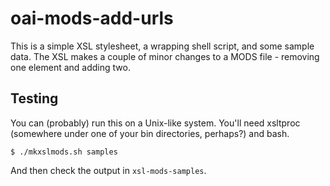 # oai-mods-add-urls

This is a simple XSL stylesheet, a wrapping shell script, and some sample data. The XSL makes a couple of minor changes to a MODS file - removing one element and adding two.

## Testing
You can (probably) run this on a Unix-like system. You'll need xsltproc (somewhere under one of your bin directories, perhaps?) and bash.

```
$ ./mkxslmods.sh samples
```

And then check the output in `xsl-mods-samples`.